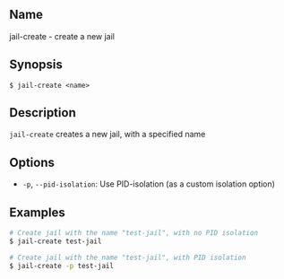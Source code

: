 ## Name

jail-create - create a new jail

## Synopsis

```**sh
$ jail-create <name>
```

## Description

`jail-create` creates a new jail, with a specified name

## Options

* `-p`, `--pid-isolation`: Use PID-isolation (as a custom isolation option)

## Examples

```sh
# Create jail with the name "test-jail", with no PID isolation
$ jail-create test-jail

# Create jail with the name "test-jail", with PID isolation
$ jail-create -p test-jail
```
